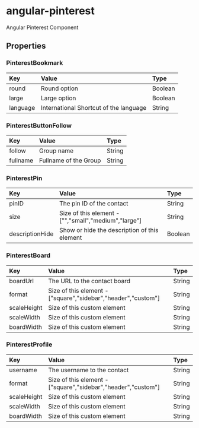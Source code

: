 # angular-pinterest

Angular Pinterest Component

## Properties

### PinterestBookmark

|Key|Value|Type|
|:--|:----|:---|
|round|Round option|Boolean|
|large|Large option|Boolean|
|language|International Shortcut of the language|String|

### PinterestButtonFollow

|Key|Value|Type|
|:--|:----|:---|
|follow|Group name|String|
|fullname|Fullname of the Group|String|

### PinterestPin

|Key|Value|Type|
|:--|:----|:---|
|pinID|The pin ID of the contact|String|
|size|Size of this element - ["","small","medium","large"]|String|
|descriptionHide|Show or hide the description of this element|Boolean|

### PinterestBoard

|Key|Value|Type|
|:--|:----|:---|
|boardUrl|The URL to the contact board|String|
|format|Size of this element - ["square","sidebar","header","custom"]|String|
|scaleHeight|Size of this custom element|String|
|scaleWidth|Size of this custom element|String|
|boardWidth|Size of this custom element|String|

### PinterestProfile

|Key|Value|Type|
|:--|:----|:---|
|username|The username to the contact|String|
|format|Size of this element - ["square","sidebar","header","custom"]|String|
|scaleHeight|Size of this custom element|String|
|scaleWidth|Size of this custom element|String|
|boardWidth|Size of this custom element|String|